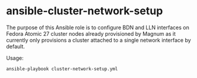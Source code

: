 # ansible-cluster-network-setup

The purpose of this Ansible role is to configure BDN and LLN interfaces
on Fedora Atomic 27 cluster nodes already provisioned by Magnum as it currently
only provisions a cluster attached to a single network interface by default.

Usage:

```
ansible-playbook cluster-network-setup.yml 
```

